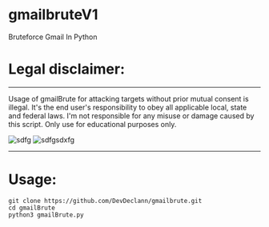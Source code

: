 # gmailbruteV1
Bruteforce Gmail In Python

<h1>Legal disclaimer:</h1>
<hr>

Usage of gmailBrute for attacking targets without prior mutual consent is illegal. It's the end user's responsibility to obey all applicable local, state and federal laws. I'm not responsible for any misuse or damage caused by this script. Only use for educational purposes only.


![sdfg](https://user-images.githubusercontent.com/62638427/109288385-ab04c000-7889-11eb-8f39-3bfdd5339a81.jpg)
![sdfgsdxfg](https://user-images.githubusercontent.com/62638427/109288399-adffb080-7889-11eb-8d64-f361d233bcda.jpg)
<hr>

<h1>Usage:</h1>
<pre><code>git clone https://github.com/DevDeclann/gmailbrute.git
cd gmailBrute
python3 gmailBrute.py
</code></pre>
